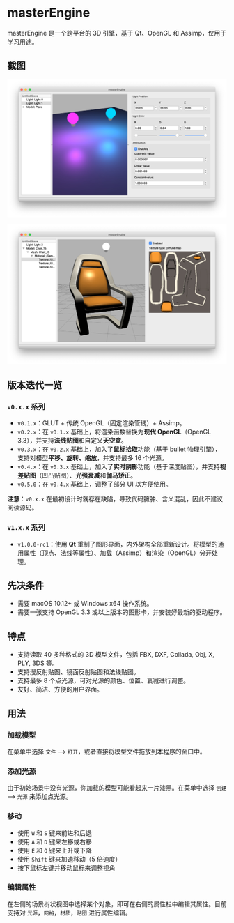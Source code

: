# masterEngine

masterEngine 是一个跨平台的 3D 引擎，基于 Qt、OpenGL 和 Assimp，仅用于学习用途。

## 截图

![](screenshots/screenshot0.jpg)

![](screenshots/screenshot1.jpg)

## 版本迭代一览

### `v0.x.x` 系列

* `v0.1.x`：GLUT + 传统 OpenGL（固定渲染管线）+ Assimp。
* `v0.2.x`：在 `v0.1.x` 基础上，将渲染函数替换为**现代 OpenGL**（OpenGL 3.3），并支持**法线贴图**和自定义**天空盒**。
* `v0.3.x`：在 `v0.2.x` 基础上，加入了**鼠标拾取**功能（基于 bullet 物理引擎），支持对模型**平移、旋转、缩放**，并支持最多 16 个光源。
* `v0.4.x`：在 `v0.3.x` 基础上，加入了**实时阴影**功能（基于深度贴图），并支持**视差贴图**（凹凸贴图）、**光强衰减**和**伽马矫正**。
* `v0.5.0`：在 `v0.4.x` 基础上，调整了部分 UI 以方便使用。

**注意**：`v0.x.x` 在最初设计时就存在缺陷，导致代码臃肿、含义混乱，因此不建议阅读源码。

### `v1.x.x` 系列

* `v1.0.0-rc1`：使用 **Qt** 重制了图形界面，内外架构全部重新设计。将模型的通用属性（顶点、法线等属性）、加载（Assimp）和渲染（OpenGL）分开处理。

## 先决条件

* 需要 macOS 10.12+ 或 Windows x64 操作系统。
* 需要一张支持 OpenGL 3.3 或以上版本的图形卡，并安装好最新的驱动程序。

## 特点

* 支持读取 40 多种格式的 3D 模型文件，包括 FBX, DXF, Collada, Obj, X, PLY, 3DS 等。
* 支持漫反射贴图、镜面反射贴图和法线贴图。
* 支持最多 8 个点光源，可对光源的颜色、位置、衰减进行调整。
* 友好、简洁、方便的用户界面。

## 用法

### 加载模型

在菜单中选择 `文件` --> `打开`，或者直接将模型文件拖放到本程序的窗口中。

### 添加光源

由于初始场景中没有光源，你加载的模型可能看起来一片漆黑。在菜单中选择 `创建` --> `光源` 来添加点光源。

### 移动

* 使用 `W` 和 `S` 键来前进和后退
* 使用 `A` 和 `D` 键来左移或右移
* 使用 `E` 和 `Q` 键来上升或下降
* 使用 `Shift` 键来加速移动（5 倍速度）
* 按下鼠标左键并移动鼠标来调整视角

### 编辑属性

在左侧的场景树状视图中选择某个对象，即可在右侧的属性栏中编辑其属性。目前支持对 `光源`，`网格`，`材质`，`贴图` 进行属性编辑。